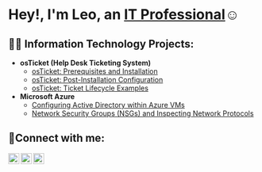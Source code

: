 <h1>Hey!, I'm Leo, an <a href="https://linkedin.com/in/leon-mendoza-2147a8333/">IT Professional</a>☺</h1>

<h2>👨‍💻 Information Technology Projects:</h2>

- <b>osTicket (Help Desk Ticketing System)</b>
  - [osTicket: Prerequisites and Installation](https://github.com/leomendoza1/osticket-prereqs)
  - [osTicket: Post-Installation Configuration](https://github.com/leomendoza1/post-install-config)
  - [osTicket: Ticket Lifecycle Examples](https://github.com/leomendoza1/ticket-lifecycle)
- <b>Microsoft Azure</b>
  - [Configuring Active Directory within Azure VMs](https://github.com/leomendoza1/configure-ad)
  - [Network Security Groups (NSGs) and Inspecting Network Protocols](https://github.com/leomendoza1/azure-network-protocols)

<h2>🤳Connect with me:</h2>

[<img align="left" alt="Josh | Twitter" width="22px" src="https://cdn.jsdelivr.net/npm/simple-icons@v3/icons/twitter.svg" />][twitter]
[<img align="left" alt="Josh | LinkedIn" width="22px" src="https://cdn.jsdelivr.net/npm/simple-icons@v3/icons/linkedin.svg" />][linkedin]
[<img align="left" alt="Josh | Instagram" width="22px" src="https://cdn.jsdelivr.net/npm/simple-icons@v3/icons/instagram.svg" />][instagram]
 
  [twitter]: https://twitter.com/Josh
[instagram]: https://www.instagram.com/Josh
 [linkedin]: https://linkedin.com/in/leon-mendoza-2147a8333/
